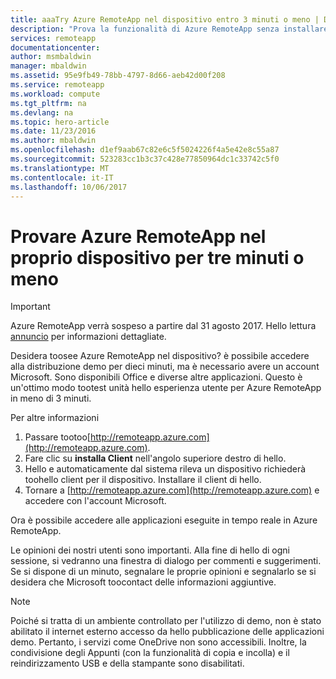 ```yaml
---
title: aaaTry Azure RemoteApp nel dispositivo entro 3 minuti o meno | Documenti Microsoft
description: "Prova la funzionalità di Azure RemoteApp senza installare servizio hello."
services: remoteapp
documentationcenter: 
author: msmbaldwin
manager: mbaldwin
ms.assetid: 95e9fb49-78bb-4797-8d66-aeb42d00f208
ms.service: remoteapp
ms.workload: compute
ms.tgt_pltfrm: na
ms.devlang: na
ms.topic: hero-article
ms.date: 11/23/2016
ms.author: mbaldwin
ms.openlocfilehash: d1ef9aab67c82e6c5f5024226f4a5e42e8c55a87
ms.sourcegitcommit: 523283cc1b3c37c428e77850964dc1c33742c5f0
ms.translationtype: MT
ms.contentlocale: it-IT
ms.lasthandoff: 10/06/2017
---
```

# <a name="try-azure-remoteapp-on-your-device-in-3-minutes-or-less"></a>Provare Azure RemoteApp nel proprio dispositivo per tre minuti o meno
> [!IMPORTANT]
> Azure RemoteApp verrà sospeso a partire dal 31 agosto 2017. Hello lettura [annuncio](https://go.microsoft.com/fwlink/?linkid=821148) per informazioni dettagliate.
> 
> 

Desidera toosee Azure RemoteApp nel dispositivo? è possibile accedere alla distribuzione demo per dieci minuti, ma è necessario avere un account Microsoft. Sono disponibili Office e diverse altre applicazioni. Questo è un'ottimo modo tootest unità hello esperienza utente per Azure RemoteApp in meno di 3 minuti.

Per altre informazioni

1. Passare tootoo[http://remoteapp.azure.com](http://remoteapp.azure.com).
2. Fare clic su **installa Client** nell'angolo superiore destro di hello.  
3. Hello e automaticamente dal sistema rileva un dispositivo richiederà toohello client per il dispositivo. Installare il client di hello.
4. Tornare a [http://remoteapp.azure.com](http://remoteapp.azure.com) e accedere con l'account Microsoft.

Ora è possibile accedere alle applicazioni eseguite in tempo reale in Azure RemoteApp.

Le opinioni dei nostri utenti sono importanti. Alla fine di hello di ogni sessione, si vedranno una finestra di dialogo per commenti e suggerimenti. Se si dispone di un minuto, segnalare le proprie opinioni e segnalarlo se si desidera che Microsoft toocontact delle informazioni aggiuntive.

> [!NOTE]
> Poiché si tratta di un ambiente controllato per l'utilizzo di demo, non è stato abilitato il internet esterno accesso da hello pubblicazione delle applicazioni demo. Pertanto, i servizi come OneDrive non sono accessibili. Inoltre, la condivisione degli Appunti (con la funzionalità di copia e incolla) e il reindirizzamento USB e della stampante sono disabilitati.  
> 
> 

